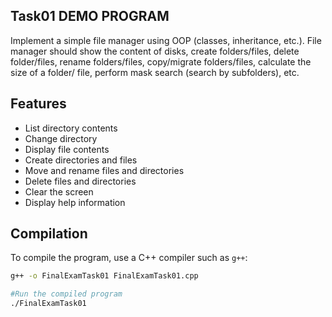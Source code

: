 
## Task01 DEMO PROGRAM

Implement a simple file manager using OOP (classes, inheritance, etc.). File manager should show the content of disks, create folders/files, delete folder/files, rename folders/files, copy/migrate folders/files, calculate the size of a folder/ file, perform mask search (search by subfolders), etc.

## Features

- List directory contents
- Change directory
- Display file contents
- Create directories and files
- Move and rename files and directories
- Delete files and directories
- Clear the screen
- Display help information


## Compilation

To compile the program, use a C++ compiler such as `g++`:

```sh
g++ -o FinalExamTask01 FinalExamTask01.cpp

#Run the compiled program
./FinalExamTask01
